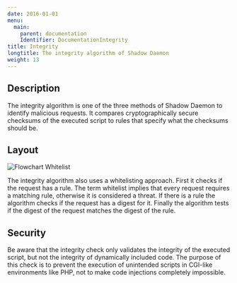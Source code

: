```yaml
---
date: 2016-01-01
menu:
  main:
    parent: documentation
    Identifier: DocumentationIntegrity
title: Integrity
longtitle: The integrity algorithm of Shadow Daemon
weight: 13
---
```


## Description

The integrity algorithm is one of the three methods of Shadow Daemon to identify malicious requests.
It compares cryptographically secure checksums of the executed script to rules that specify what the checksums should be.

## Layout

![Flowchart Whitelist](/img/documentation/integrity.svg)

The integrity algorithm also uses a whitelisting approach.
First it checks if the request has a rule.
The term whitelist implies that every request requires a matching rule, otherwise it is considered a threat.
If there is a rule the algorithm checks if the request has a digest for it.
Finally the algorithm tests if the digest of the request matches the digest of the rule.

## Security

Be aware that the integrity check only validates the integrity of the executed script, but not the integrity of dynamically included code.
The purpose of this check is to prevent the execution of unintended scripts in CGI-like environments like PHP, not to make code injections completely impossible.
